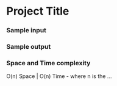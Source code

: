# Project Title

### Sample input

### Sample output

### Space and Time complexity

O(n) Space | O(n) Time - where n is the ... 